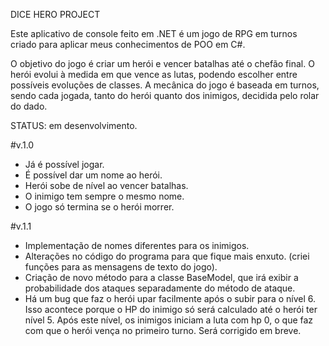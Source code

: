 DICE HERO PROJECT

Este aplicativo de console feito em .NET é um jogo de RPG em turnos criado para 
aplicar meus conhecimentos de POO em C#.

O objetivo do jogo é criar um herói e vencer batalhas até o chefão final.
O herói evolui à medida em que vence as lutas, podendo escolher entre possíveis
evoluções de classes.
A mecânica do jogo é baseada em turnos, sendo cada jogada, tanto do herói quanto
dos inimigos, decidida pelo rolar do dado.

STATUS: em desenvolvimento.

#v.1.0
- Já é possível jogar.
- É possível dar um nome ao herói.
- Herói sobe de nível ao vencer batalhas.
- O inimigo tem sempre o mesmo nome.
- O jogo só termina se o herói morrer.

#v.1.1
- Implementação de nomes diferentes para os inimigos.
- Alterações no código do programa para que fique mais enxuto.
  (criei funções para as mensagens de texto do jogo).
- Criação de novo método para a classe BaseModel, que irá exibir a probabilidade
  dos ataques separadamente do método de ataque.
- Há um bug que faz o herói upar facilmente após o subir para o nível 6. 
  Isso acontece porque o HP do inimigo só será calculado até o herói ter nível 5. 
  Após este nível, os inimigos iniciam a luta com hp 0, o que faz com que o herói
  vença no primeiro turno. Será corrigido em breve.